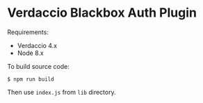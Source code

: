 # Verdaccio Blackbox Auth Plugin

Requirements:

* Verdaccio 4.x
* Node 8.x

To build source code:

```
$ npm run build
```

Then use `index.js` from `lib` directory.

